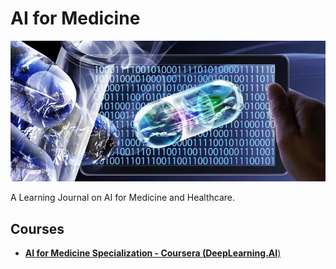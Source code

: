 # AI for Medicine
![banner](./banner.png "specialization banner")

A Learning Journal on AI for Medicine and Healthcare.

## Courses
- [**AI for Medicine Specialization - Coursera (DeepLearning.AI**)](./ai-for-medicine-coursera/)
<!-- - [ ] AI in Healthcare Specialization - Coursera (Stanford)   -->